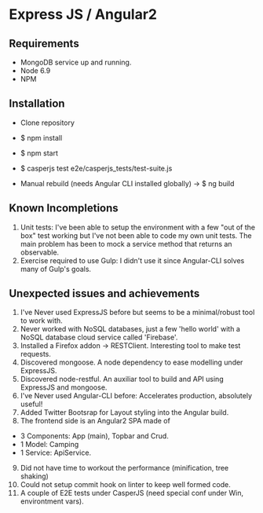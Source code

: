# Express JS / Angular2

## Requirements

- MongoDB service up and running.
- Node 6.9
- NPM

## Installation

- Clone repository
- $ npm install
- $ npm start
- $ casperjs test e2e/casperjs_tests/test-suite.js


- Manual rebuild (needs Angular CLI installed globally) -> $ ng build

## Known Incompletions
1. Unit tests: I've been able to setup the environment with a few "out of the box" test working but I've not been able to code my own unit tests. The main problem has been to mock a service method that returns an observable.
2. Exercise required to use Gulp: I didn't use it since Angular-CLI solves many of Gulp's goals.

## Unexpected issues and achievements
1. I've Never used ExpressJS before but seems to be a minimal/robust tool to work with.
2. Never worked with NoSQL databases, just a few 'hello world' with a NoSQL database cloud service called 'Firebase'.
3. Installed a Firefox addon -> RESTClient. Interesting tool to make test requests.
4. Discovered mongoose. A node dependency to ease modelling under ExpressJS.
5. Discovered node-restful. An auxiliar tool to build and API using ExpressJS and mongoose.
6. I've Never used Angular-CLI before: Accelerates production, absolutely useful!
7. Added Twitter Bootsrap for Layout styling into the Angular build.
8. The frontend side is an Angular2 SPA made of

- 3 Components: App (main), Topbar and Crud.
- 1 Model: Camping
- 1 Service: ApiService.

9. Did not have time to workout the performance (minification, tree shaking)
10. Could not setup commit hook on linter to keep well formed code.
11. A couple of E2E tests under CasperJS (need special conf under Win, environtment vars).
